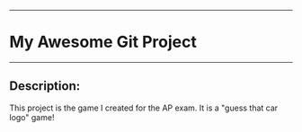 ___

# My Awesome Git Project
___

## Description:

This project is the game I created for the AP exam. It is a "guess that car logo" game! 